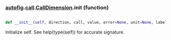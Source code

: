 ### [autofig](autofig.md).[call](autofig.call.md).[CallDimension](autofig.call.CallDimension.md).__init__ (function)


```py

def __init__(self, direction, call, value, error=None, unit=None, label=None, normals=None)

```



Initialize self.  See help(type(self)) for accurate signature.

